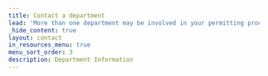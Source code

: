 ```yaml
---
title: Contact a department
lead: 'More than one department may be involved in your permitting process. Not sure who to contact? Residential Plan Review [anchor link] is a great place to start.'
_hide_content: true
layout: contact
in_resources_menu: true
menu_sort_order: 3
description: Department Information
---
```

